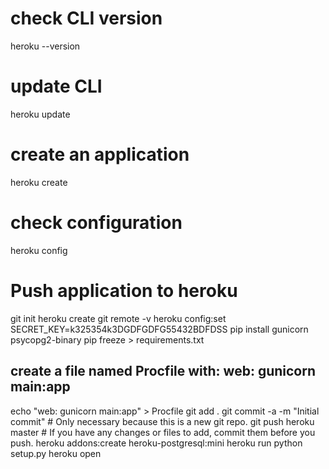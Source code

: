 # check CLI version
heroku --version

# update CLI
heroku update

# create an application
heroku create

# check configuration
heroku config

# Push application to heroku
git init
heroku create
git remote -v
heroku config:set SECRET_KEY=k325354k3DGDFGDFG55432BDFDSS
pip install gunicorn psycopg2-binary
pip freeze > requirements.txt
## create a file named Procfile with: web: gunicorn main:app ##
echo "web: gunicorn main:app" > Procfile
git add .
git commit -a -m "Initial commit"    # Only necessary because this is a new git repo.
git push heroku master               # If you have any changes or files to add, commit them before you push. 
heroku addons:create heroku-postgresql:mini
heroku run python setup.py
heroku open